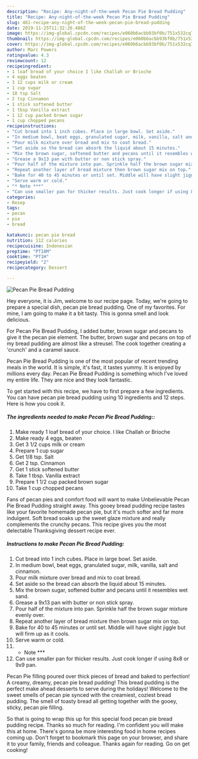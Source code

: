 ```yaml
---
description: "Recipe: Any-night-of-the-week Pecan Pie Bread Pudding"
title: "Recipe: Any-night-of-the-week Pecan Pie Bread Pudding"
slug: 461-recipe-any-night-of-the-week-pecan-pie-bread-pudding
date: 2019-11-25T11:32:26.486Z
image: https://img-global.cpcdn.com/recipes/e060b6acbb93bf0b/751x532cq70/pecan-pie-bread-pudding-recipe-main-photo.jpg
thumbnail: https://img-global.cpcdn.com/recipes/e060b6acbb93bf0b/751x532cq70/pecan-pie-bread-pudding-recipe-main-photo.jpg
cover: https://img-global.cpcdn.com/recipes/e060b6acbb93bf0b/751x532cq70/pecan-pie-bread-pudding-recipe-main-photo.jpg
author: Marc Powers
ratingvalue: 4.3
reviewcount: 12
recipeingredient:
- 1 loaf bread of your choice I like Challah or Brioche
- 4 eggs beaten
- 3 12 cups milk or cream
- 1 cup sugar
- 18 tsp Salt
- 2 tsp Cinnamon
- 1 stick softened butter
- 1 tbsp Vanilla extract
- 1 12 cup packed brown sugar
- 1 cup chopped pecans
recipeinstructions:
- "Cut bread into 1 inch cubes. Place in large bowl. Set aside."
- "In medium bowl, beat eggs, granulated sugar, milk, vanilla, salt and cinnamon."
- "Pour milk mixture over bread and mix to coat bread."
- "Set aside so the bread can absorb the liquid about 15 minutes."
- "Mix the brown sugar, softened butter and pecans until it resembles wet sand."
- "Grease a 9x13 pan with butter or non stick spray."
- "Pour half of the mixture into pan. Sprinkle half the brown sugar mixture evenly over."
- "Repeat another layer of bread mixture then brown sugar mix on top."
- "Bake for 40 to 45 minutes or until set. Middle will have slight jiggle but will firm up as it cools."
- "Serve warm or cold."
- "* Note ***"
- "Can use smaller pan for thicker results. Just cook longer if using 8x8 or 9x9 pan."
categories:
- Resep
tags:
- pecan
- pie
- bread

katakunci: pecan pie bread
nutrition: 112 calories
recipecuisine: Indonesian
preptime: "PT18M"
cooktime: "PT1H"
recipeyield: "2"
recipecategory: Dessert

---
```



![Pecan Pie Bread Pudding](https://img-global.cpcdn.com/recipes/e060b6acbb93bf0b/751x532cq70/pecan-pie-bread-pudding-recipe-main-photo.jpg)

Hey everyone, it is Jim, welcome to our recipe page. Today, we're going to prepare a special dish, pecan pie bread pudding. One of my favorites. For mine, I am going to make it a bit tasty. This is gonna smell and look delicious.

For Pecan Pie Bread Pudding, I added butter, brown sugar and pecans to give it the pecan pie element. The butter, brown sugar and pecans on top of my bread pudding are almost like a streusel. The cook together creating a &#39;crunch&#39; and a caramel sauce.

Pecan Pie Bread Pudding is one of the most popular of recent trending meals in the world. It is simple, it's fast, it tastes yummy. It is enjoyed by millions every day. Pecan Pie Bread Pudding is something which I've loved my entire life. They are nice and they look fantastic.


To get started with this recipe, we have to first prepare a few ingredients. You can have pecan pie bread pudding using 10 ingredients and 12 steps. Here is how you cook it.

##### The ingredients needed to make Pecan Pie Bread Pudding::

1. Make ready 1 loaf bread of your choice. I like Challah or Brioche
1. Make ready 4 eggs, beaten
1. Get 3 1/2 cups milk or cream
1. Prepare 1 cup sugar
1. Get 1/8 tsp. Salt
1. Get 2 tsp. Cinnamon
1. Get 1 stick softened butter
1. Take 1 tbsp. Vanilla extract
1. Prepare 1 1/2 cup packed brown sugar
1. Take 1 cup chopped pecans


Fans of pecan pies and comfort food will want to make Unbelievable Pecan Pie Bread Pudding straight away. This gooey bread pudding recipe tastes like your favorite homemade pecan pie, but it&#39;s much softer and far more indulgent. Soft bread soaks up the sweet glaze mixture and really complements the crunchy pecans. This recipe gives you the most delectable Thanksgiving dessert recipe ever. 

##### Instructions to make Pecan Pie Bread Pudding:

1. Cut bread into 1 inch cubes. Place in large bowl. Set aside.
1. In medium bowl, beat eggs, granulated sugar, milk, vanilla, salt and cinnamon.
1. Pour milk mixture over bread and mix to coat bread.
1. Set aside so the bread can absorb the liquid about 15 minutes.
1. Mix the brown sugar, softened butter and pecans until it resembles wet sand.
1. Grease a 9x13 pan with butter or non stick spray.
1. Pour half of the mixture into pan. Sprinkle half the brown sugar mixture evenly over.
1. Repeat another layer of bread mixture then brown sugar mix on top.
1. Bake for 40 to 45 minutes or until set. Middle will have slight jiggle but will firm up as it cools.
1. Serve warm or cold.
1. * Note ***
1. Can use smaller pan for thicker results. Just cook longer if using 8x8 or 9x9 pan.


Pecan Pie filling poured over thick pieces of bread and baked to perfection! A creamy, dreamy, pecan pie bread pudding! This bread pudding is the perfect make ahead desserts to serve during the holidays! Welcome to the sweet smells of pecan pie synced with the creamiest, coziest bread pudding. The smell of toasty bread all getting together with the gooey, sticky, pecan pie filling. 

So that is going to wrap this up for this special food pecan pie bread pudding recipe. Thanks so much for reading. I'm confident you will make this at home. There's gonna be more interesting food in home recipes coming up. Don't forget to bookmark this page on your browser, and share it to your family, friends and colleague. Thanks again for reading. Go on get cooking!
